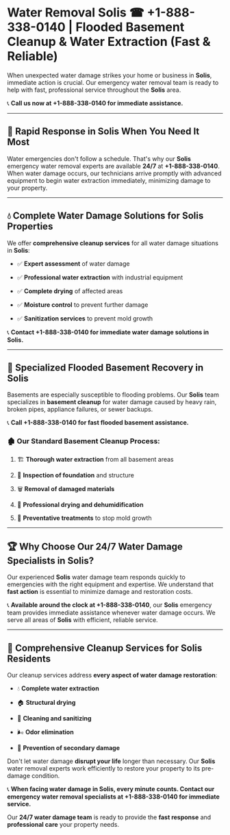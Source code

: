 # Water Removal Solis ☎ +1-888-338-0140 | Flooded Basement Cleanup & Water Extraction (Fast & Reliable)

When unexpected water damage strikes your home or business in **Solis**, immediate action is crucial. Our emergency water removal team is ready to help with fast, professional service throughout the **Solis** area. 

📞 **Call us now at +1-888-338-0140 for immediate assistance.**
---
## 🚀 Rapid Response in Solis When You Need It Most
Water emergencies don't follow a schedule. That's why our **Solis** emergency water removal experts are available **24/7** at **+1-888-338-0140**. When water damage occurs, our technicians arrive promptly with advanced equipment to begin water extraction immediately, minimizing damage to your property.
---
## 💧 Complete Water Damage Solutions for Solis Properties
We offer **comprehensive cleanup services** for all water damage situations in **Solis**:
- ✅ **Expert assessment** of water damage  
- ✅ **Professional water extraction** with industrial equipment  
- ✅ **Complete drying** of affected areas  
- ✅ **Moisture control** to prevent further damage  
- ✅ **Sanitization services** to prevent mold growth  
📞 **Contact +1-888-338-0140 for immediate water damage solutions in Solis.**
---
## 🌊 Specialized Flooded Basement Recovery in Solis
Basements are especially susceptible to flooding problems. Our **Solis** team specializes in **basement cleanup** for water damage caused by heavy rain, broken pipes, appliance failures, or sewer backups. 
📞 **Call +1-888-338-0140 for fast flooded basement assistance.**
### 🏚️ Our Standard Basement Cleanup Process:
1. 🏗️ **Thorough water extraction** from all basement areas  
2. 🔎 **Inspection of foundation** and structure  
3. 🗑️ **Removal of damaged materials**  
4. 💨 **Professional drying and dehumidification**  
5. 🚫 **Preventative treatments** to stop mold growth  
---
## 🏆 Why Choose Our 24/7 Water Damage Specialists in Solis?
Our experienced **Solis** water damage team responds quickly to emergencies with the right equipment and expertise. We understand that **fast action** is essential to minimize damage and restoration costs.
📞 **Available around the clock at +1-888-338-0140**, our **Solis** emergency team provides immediate assistance whenever water damage occurs. We serve all areas of **Solis** with efficient, reliable service.
---
## 🧹 Comprehensive Cleanup Services for Solis Residents
Our cleanup services address **every aspect of water damage restoration**:
- 💧 **Complete water extraction**  
- 🏠 **Structural drying**  
- 🧼 **Cleaning and sanitizing**  
- 🌬️ **Odor elimination**  
- 🚫 **Prevention of secondary damage**  
Don't let water damage **disrupt your life** longer than necessary. Our **Solis** water removal experts work efficiently to restore your property to its pre-damage condition.
📞 **When facing water damage in Solis, every minute counts. Contact our emergency water removal specialists at +1-888-338-0140 for immediate service.**
Our **24/7 water damage team** is ready to provide the **fast response** and **professional care** your property needs.
